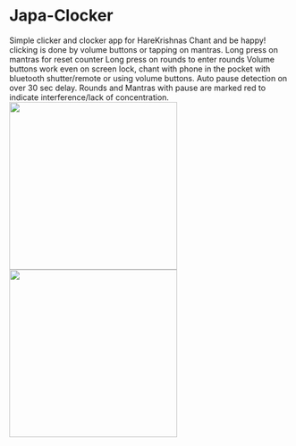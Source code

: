 # Japa-Clocker

Simple clicker and clocker app for HareKrishnas Chant and be happy! clicking is done by volume buttons or tapping on mantras.
Long press on mantras for reset counter
Long press on rounds to enter rounds
Volume buttons work even on screen lock, chant with phone in the pocket with bluetooth shutter/remote or using volume buttons. Auto pause detection on over 30 sec delay. Rounds and Mantras with pause are marked red to indicate interference/lack of concentration.
<br>
<img src="https://github.com/user-attachments/assets/d6da11ac-59be-42ac-a07b-8782a3384716" width=300>
<img src="https://github.com/user-attachments/assets/699e452f-e2f5-4fc3-a753-de2dd901e2ed" width=300>
